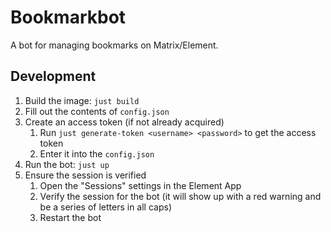# Bookmarkbot

A bot for managing bookmarks on Matrix/Element.

## Development

1. Build the image: `just build`
2. Fill out the contents of `config.json`
3. Create an access token (if not already acquired)
   1. Run `just generate-token <username> <password>` to get the access token
   2. Enter it into the `config.json`
4. Run the bot: `just up`
5. Ensure the session is verified
   1. Open the "Sessions" settings in the Element App
   2. Verify the session for the bot (it will show up with a red warning and be a series of letters in all caps)
   3. Restart the bot
